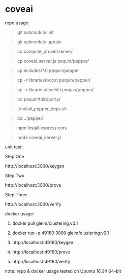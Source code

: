 coveai
======

repo usage:

> git submodule init

> git submodule update

> cd compute_prover/server/

> cp coveai_server.js pequin/pepper/

> cp includes/*.h pequin/pepper 

> cp -r libraries/boost pequin/pepper/

> cp -r libraries/leveldb pequin/pepper/

> cd pequin/thirdparty/

> ./install_pepper_deps.sh

> cd ../pepper/

> npm install express cors 

> node coveai_server.js


unit test:

Step One

http://localhost:3000/keygen

Step Two

http://localhost:3000/prove

Step Three

http://localhost:3000/verify


docker usage:

1) docker pull gleim/clustering:v0.1

2) docker run -p 49160:3000 gleim/clustering:v0.1

3) http://localhost:49160/keygen

4) http://localhost:49160/prove

5) http://localhost:49160/verify


note:  repo & docker usage tested on Ubuntu 16.04 64-bit
